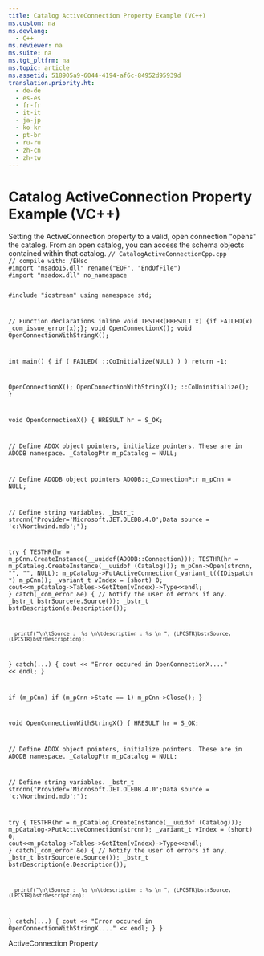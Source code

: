 ```yaml
---
title: Catalog ActiveConnection Property Example (VC++)
ms.custom: na
ms.devlang: 
  - C++
ms.reviewer: na
ms.suite: na
ms.tgt_pltfrm: na
ms.topic: article
ms.assetid: 518905a9-6044-4194-af6c-84952d95939d
translation.priority.ht: 
  - de-de
  - es-es
  - fr-fr
  - it-it
  - ja-jp
  - ko-kr
  - pt-br
  - ru-ru
  - zh-cn
  - zh-tw
---
```

# Catalog ActiveConnection Property Example (VC++)
<?xml version="1.0" encoding="utf-8"?>
<developerReferenceWithoutSyntaxDocument xmlns="http://ddue.schemas.microsoft.com/authoring/2003/5" xmlns:xlink="http://www.w3.org/1999/xlink" xmlns:xsi="http://www.w3.org/2001/XMLSchema-instance" xsi:schemaLocation="http://ddue.schemas.microsoft.com/authoring/2003/5 http://dduestorage.blob.core.windows.net/ddueschema/developer.xsd">
  <introduction>
    <para>Setting the <legacyLink xlink:href="25fff69b-7556-4a28-b6f5-600a4bb0f607">ActiveConnection</legacyLink> property to a valid, open connection "opens" the catalog. From an open catalog, you can access the schema objects contained within that catalog.</para>
    <code>// CatalogActiveConnectionCpp.cpp
// compile with: /EHsc
#import "msado15.dll" rename("EOF", "EndOfFile")
#import "msadox.dll" no_namespace

#include "iostream"
using namespace std;

// Function declarations
inline void TESTHR(HRESULT x) {if FAILED(x) _com_issue_error(x);};
void OpenConnectionX();
void OpenConnectionWithStringX();

int main() {
   if ( FAILED( ::CoInitialize(NULL) ) )
      return -1;

   OpenConnectionX();
   OpenConnectionWithStringX();
   ::CoUninitialize();
}

void OpenConnectionX() {
   HRESULT hr = S_OK;

   // Define ADOX object pointers, initialize pointers. These are in ADODB namespace.
   _CatalogPtr m_pCatalog = NULL;

   // Define ADODB object pointers
   ADODB::_ConnectionPtr m_pCnn = NULL;

   // Define string variables.
   _bstr_t strcnn("Provider='Microsoft.JET.OLEDB.4.0';Data source = 'c:\\Northwind.mdb';");

   try {
      TESTHR(hr = m_pCnn.CreateInstance(__uuidof(ADODB::Connection)));
      TESTHR(hr = m_pCatalog.CreateInstance(__uuidof (Catalog)));
      m_pCnn-&gt;Open(strcnn, "", "", NULL);
      m_pCatalog-&gt;PutActiveConnection(_variant_t((IDispatch *) m_pCnn));
      _variant_t vIndex = (short) 0;
      cout&lt;&lt;m_pCatalog-&gt;Tables-&gt;GetItem(vIndex)-&gt;Type&lt;&lt;endl;
   }
   catch(_com_error &amp;e) {
      // Notify the user of errors if any.
      _bstr_t bstrSource(e.Source());
      _bstr_t bstrDescription(e.Description());

      printf("\n\tSource :  %s \n\tdescription : %s \n ", (LPCSTR)bstrSource, (LPCSTR)bstrDescription);
   }
   catch(...) {
      cout &lt;&lt; "Error occured in OpenConnectionX...." &lt;&lt; endl;
   }

   if (m_pCnn)
      if (m_pCnn-&gt;State == 1)
         m_pCnn-&gt;Close();
}

void OpenConnectionWithStringX() {
   HRESULT hr = S_OK;

   // Define ADOX object pointers, initialize pointers. These are in ADODB namespace.
   _CatalogPtr m_pCatalog = NULL;

   // Define string variables.
   _bstr_t strcnn("Provider='Microsoft.JET.OLEDB.4.0';Data source = 'c:\\Northwind.mdb';");

   try {
      TESTHR(hr = m_pCatalog.CreateInstance(__uuidof (Catalog)));
      m_pCatalog-&gt;PutActiveConnection(strcnn);
      _variant_t vIndex = (short) 0;
      cout&lt;&lt;m_pCatalog-&gt;Tables-&gt;GetItem(vIndex)-&gt;Type&lt;&lt;endl;
   }
   catch(_com_error &amp;e) {
      // Notify the user of errors if any.
      _bstr_t bstrSource(e.Source());
      _bstr_t bstrDescription(e.Description());

      printf("\n\tSource :  %s \n\tdescription : %s \n ", (LPCSTR)bstrSource, (LPCSTR)bstrDescription);
   }
   catch(...) {
      cout &lt;&lt; "Error occured in OpenConnectionWithStringX...." &lt;&lt; endl;
   }
}</code>
  </introduction>
  <relatedTopics>
<link xlink:href="25fff69b-7556-4a28-b6f5-600a4bb0f607">ActiveConnection Property</link>
</relatedTopics>
</developerReferenceWithoutSyntaxDocument>